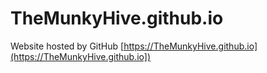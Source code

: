 # TheMunkyHive.github.io
Website hosted by GitHub [https://TheMunkyHive.github.io](https://TheMunkyHive.github.io])
